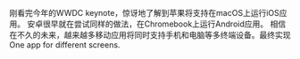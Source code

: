 刚看完今年的WWDC keynote，惊讶地了解到苹果将支持在macOS上运行iOS应用。
安卓很早就在尝试同样的做法，在Chromebook上运行Android应用。
相信在不久的未来，越来越多移动应用将同时支持手机和电脑等多终端设备。最终实现One app for different screens.